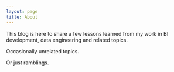 ```yaml
---
layout: page
title: About
---
```


This blog is here to share a few lessons learned from my work in BI development, data engineering and related topics. 

Occasionally unrelated topics. 

Or just ramblings.


